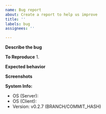 ```yaml
---
name: Bug report
about: Create a report to help us improve
title: ''
labels: bug
assignees: ''

---
```


**Describe the bug**


**To Reproduce**
1. 

**Expected behavior**


**Screenshots**

**System Info:**
- OS (Server): 
- OS (Client): 
- Version: v0.2.7 (BRANCH/COMMIT_HASH)
